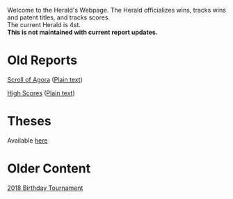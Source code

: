 Welcome to the Herald's Webpage. The Herald officializes wins, tracks wins and patent titles, and tracks scores.
<br>
The current Herald is 4st.
<br>
**This is not maintained with current report updates.**

# **Old** Reports

[Scroll of Agora](monthly/scroll) ([Plain text](monthly/scroll.txt))

[High Scores](weekly/report.html) ([Plain text](weekly/report.txt))

# Theses

Available [here](theses/)

# Older Content

[2018 Birthday Tournament](birthday_tournament_2018.txt)

